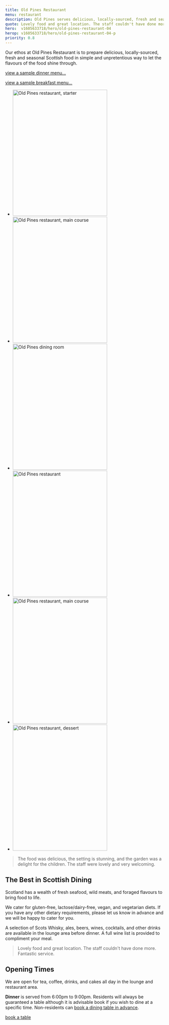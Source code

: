 ```yaml
---
title: Old Pines Restaurant
menu: restaurant
description: Old Pines serves delicious, locally-sourced, fresh and seasonal Scottish food and drink in our restaurant overlooking Highlands.
quote: Lovely food and great location. The staff couldn't have done more.
hero:  v1605633718/hero/old-pines-restaurant-04
herop: v1605633718/hero/old-pines-restaurant-04-p
priority: 0.8
---
```


Our ethos at Old Pines Restaurant is to prepare delicious, locally-sourced, fresh and seasonal Scottish food in simple and unpretentious way to let the flavours of the food shine through.

<a href="[root]menu/dinner" class="icon copy">view a sample dinner menu&hellip;</a>

<!-- <a href="[root]menu/lunch/" class="icon copy">view a sample lunch menu&hellip;</a> -->

<a href="[root]menu/breakfast/" class="icon copy">view a sample breakfast menu&hellip;</a>

<section class="list">
  <ul>
    <li><img src="[imagecdn]f_auto/v1589284698/content/old-pines-starter-02" width="300" height="400" alt="Old Pines restaurant, starter" crossorigin="anonymous" loading="lazy" /></li>
    <li><img src="[imagecdn]f_auto/v1589284698/content/old-pines-main-03" width="300" height="400" alt="Old Pines restaurant, main course" crossorigin="anonymous" loading="lazy" /></li>
    <li><img src="[imagecdn]f_auto/v1584450415/content/old-pines-restaurant.jpg" width="300" height="400" alt="Old Pines dining room" crossorigin="anonymous" loading="lazy" /></li>
    <li><img src="[imagecdn]f_auto/v1605877143/content/old-pines-restaurant-02.jpg" width="300" height="400" alt="Old Pines restaurant" crossorigin="anonymous" loading="lazy" /></li>
    <li><img src="[imagecdn]f_auto/v1589284698/content/old-pines-main-02" width="300" height="400" alt="Old Pines restaurant, main course" crossorigin="anonymous" loading="lazy" /></li>
    <li><img src="[imagecdn]f_auto/v1589284698/content/old-pines-dessert" width="300" height="400" alt="Old Pines restaurant, dessert" crossorigin="anonymous" loading="lazy" /></li>
  </ul>
</section>

> The food was delicious, the setting is stunning, and the garden was a delight for the children. The staff were lovely and very welcoming.


## The Best in Scottish Dining

Scotland has a wealth of fresh seafood, wild meats, and foraged flavours to bring food to life.

We cater for gluten-free, lactose/dairy-free, vegan, and vegetarian diets. If you have any other dietary requirements, please let us know in advance and we will be happy to cater for you.

A selection of Scots Whisky, ales, beers, wines, cocktails, and other drinks are available in the lounge area before dinner. A full wine list is provided to compliment your meal.

> Lovely food and great location. The staff couldn't have done more. Fantastic service.


## Opening Times

<!-- **Lunch** is served on Wednesday to Sunday from 12:00pm to 2:00pm. Please [book a lunch table in advance]([root]contact/).-->

We are open for tea, coffee, drinks, and cakes all day in the lounge and restaurant area.

**Dinner** is served from 6:00pm to 9:00pm. Residents will always be guaranteed a table although it is advisable book if you wish to dine at a specific time. Non-residents can [book a dining table in advance]([root]contact/).

<a href="[root]contact/" class="button">book a table</a>
